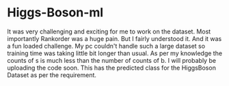 # Higgs-Boson-ml
It was very challenging and exciting for me to work on the dataset. Most importantly Rankorder was a huge pain. But I fairly understood it.  And it was a fun loaded challenge.  My pc couldn\'t handle such a large dataset so training time was taking little bit longer than usual.  As per my knowledge the counts of s is much less than the number of counts of b. I will probably be uploading the code soon. This has the predicted class for the HiggsBoson Dataset as per the requirement.
